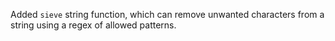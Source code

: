 Added `sieve` string function, which can remove unwanted characters from a string using a regex of
allowed patterns.
